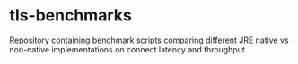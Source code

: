# tls-benchmarks
Repository containing benchmark scripts comparing different JRE native vs non-native implementations on connect latency and throughput
